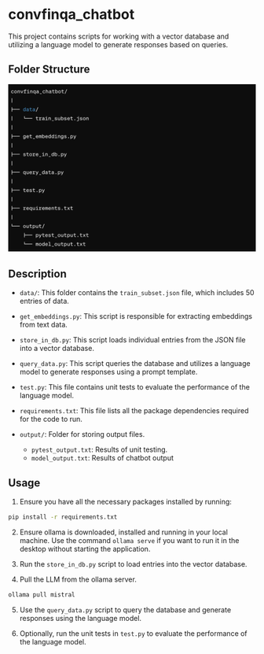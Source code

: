# convfinqa_chatbot

This project contains scripts for working with a vector database and utilizing a language model to generate responses based on queries.

## Folder Structure

![Alt Text](folder_structure.png)

## Description

- `data/`: This folder contains the `train_subset.json` file, which includes 50 entries of data.
  
- `get_embeddings.py`: This script is responsible for extracting embeddings from text data.
  
- `store_in_db.py`: This script loads individual entries from the JSON file into a vector database.
  
- `query_data.py`: This script queries the database and utilizes a language model to generate responses using a prompt template.
  
- `test.py`: This file contains unit tests to evaluate the performance of the language model.
  
- `requirements.txt`: This file lists all the package dependencies required for the code to run.

- `output/`: Folder for storing output files.
  - `pytest_output.txt`: Results of unit testing.
  - `model_output.txt`: Results of chatbot output

## Usage

1. Ensure you have all the necessary packages installed by running:

```bash
pip install -r requirements.txt
```

2. Ensure ollama is downloaded, installed and running in your local machine. Use the command `ollama serve` if you want to run it in the desktop without starting the application. 

3. Run the `store_in_db.py` script to load entries into the vector database.

4. Pull the LLM from the ollama server.

```bash
ollama pull mistral
```

5. Use the `query_data.py` script to query the database and generate responses using the language model.

4. Optionally, run the unit tests in `test.py` to evaluate the performance of the language model.



